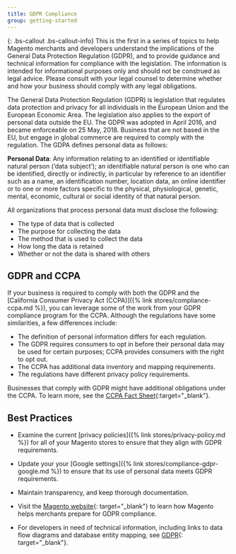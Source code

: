 ```yaml
---
title: GDPR Compliance
group: getting-started
---
```


{: .bs-callout .bs-callout-info}
This is the first in a series of topics to help Magento merchants and developers understand the implications of the General Data Protection Regulation (GDPR), and to provide guidance and technical information for compliance with the legislation. The information is intended for informational purposes only and should not be construed as legal advice. Please consult with your legal counsel to determine whether and how your business should comply with any legal obligations.

The General Data Protection Regulation (GDPR) is legislation that regulates data protection and privacy for all individuals in the European Union and the European Economic Area. The legislation also applies to the export of personal data outside the EU. The GDPR was adopted in April 2016, and became enforceable on 25 May, 2018. Business that are not based in the EU, but engage in global commerce are required to comply with the regulation. The GDPA defines personal data as follows:

**Personal Data**: Any information relating to an identified or identifiable natural person (‘data subject’); an identifiable natural person is one who can be identified, directly or indirectly, in particular by reference to an identifier such as a name, an identification number, location data, an online identifier or to one or more factors specific to the physical, physiological, genetic, mental, economic, cultural or social identity of that natural person.

All organizations that process personal data must disclose the following:

- The type of data that is collected
- The purpose for collecting the data
- The method that is used to collect the data
- How long the data is retained
- Whether or not the data is shared with others

## GDPR and CCPA

If your business is required to comply with both the GDPR and the [California Consumer Privacy Act (CCPA)]({% link stores/compliance-ccpa.md %}), you can leverage some of the work from your GDPR compliance program for the CCPA. Although the regulations have some similarities, a few differences include:

- The definition of personal information differs for each regulation.
- The GDPR requires consumers to opt in before their personal data may be used for certain purposes; CCPA provides consumers with the right to opt out.
- The CCPA has additional data inventory and mapping requirements.
- The regulations have different privacy policy requirements.

Businesses that comply with GDPR might have additional obligations under the CCPA.  To learn more, see the [CCPA Fact Sheet][3]{:target="_blank"}.

## Best Practices

- Examine the current [privacy policies]({% link stores/privacy-policy.md %}) for all of your Magento stores to ensure that they align with GDPR requirements.

- Update your your [Google settings]({% link stores/compliance-gdpr-google.md %}) to ensure that its use of personal data meets GDPR requirements.

- Maintain transparency, and keep thorough documentation.

- Visit the [Magento website][1]{: target="_blank"} to learn how Magento helps merchants prepare for GDPR compliance.

- For developers in need of technical information, including links to data flow diagrams and database entity mapping, see [GDPR][2]{: target="_blank"}.

[1]: https://magento.com/gdpr
[2]: https://devdocs.magento.com/compliance/privacy/gdpr.html
[3]: https://oag.ca.gov/system/files/attachments/press_releases/CCPA%20Fact%20Sheet%20%2800000002%29.pdf
